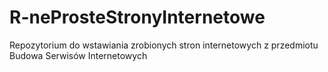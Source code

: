 # R-neProsteStronyInternetowe
Repozytorium do wstawiania zrobionych stron internetowych z przedmiotu Budowa Serwisów Internetowych
